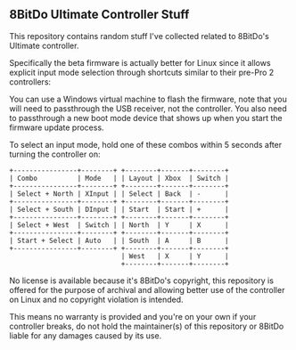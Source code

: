 ## 8BitDo Ultimate Controller Stuff

This repository contains random stuff I've collected related to 8BitDo's Ultimate controller.

Specifically the beta firmware is actually better for Linux since it allows explicit input mode selection through shortcuts similar to their pre-Pro 2 controllers:

You can use a Windows virtual machine to flash the firmware, note that you will need to passthrough the USB receiver, not the controller.
You also need to passthrough a new boot mode device that shows up when you start the firmware update process.

To select an input mode, hold one of these combos within 5 seconds after turning the controller on:
```
+----------------+--------+ +--------+-------+--------+
| Combo          | Mode   | | Layout | Xbox  | Switch |
+----------------+--------+ +--------+-------+--------+
| Select + North | XInput | | Select | Back  | -      |
+----------------+--------+ +--------+-------+--------+
| Select + South | DInput | | Start  | Start | +      |
+----------------+--------+ +--------+-------+--------+
| Select + West  | Switch | | North  | Y     | X      |
+----------------+--------+ +--------+-------+--------+
| Start + Select | Auto   | | South  | A     | B      |
+----------------+--------+ +--------+-------+--------+
                            | West   | X     | Y      |
                            +--------+-------+--------+
```
No license is available because it's 8BitDo's copyright, this repository is offered for the purpose of archival and allowing better use of the controller on Linux and no copyright violation is intended.

This means no warranty is provided and you're on your own if your controller breaks, do not hold the maintainer(s) of this repository or 8BitDo liable for any damages caused by its use.
